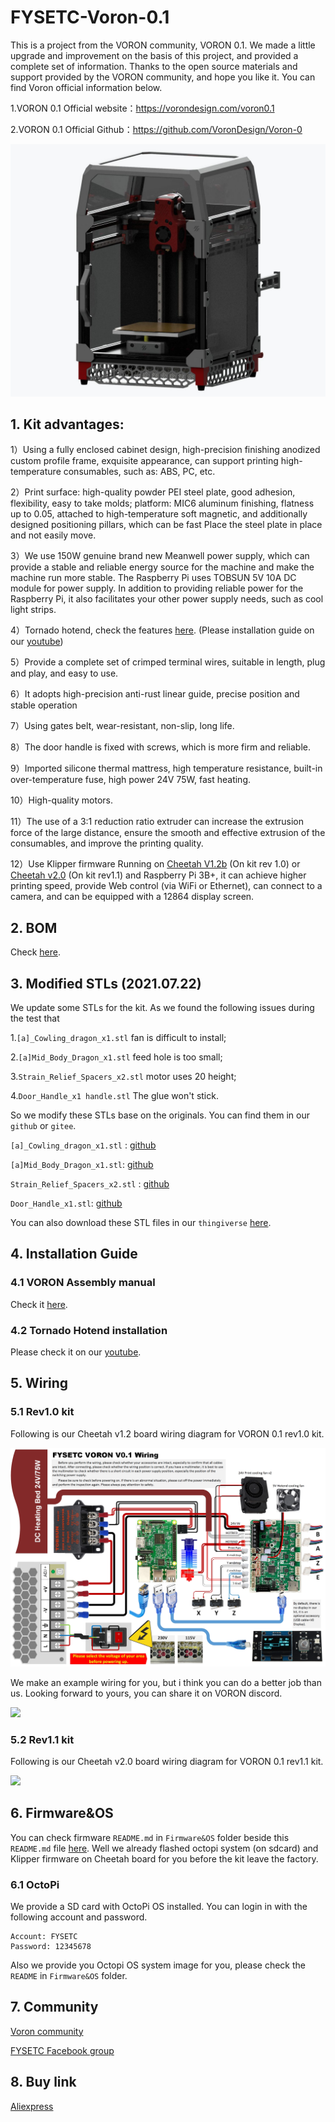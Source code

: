 # FYSETC-Voron-0.1
This is a project from the VORON community, VORON 0.1. We made a little upgrade and improvement on the basis of this project, and provided a complete set of information. Thanks to the open source materials and support provided by the VORON community, and hope you like it. You can find Voron official information below.

1.VORON 0.1 Official website：https://vorondesign.com/voron0.1

2.VORON 0.1 Official Github：https://github.com/VoronDesign/Voron-0

![](VORON01.jpg)

## 1. Kit advantages:

1）Using a fully enclosed cabinet design, high-precision finishing anodized custom profile frame, exquisite appearance, can support printing high-temperature consumables, such as: ABS, PC, etc.

2）Print surface: high-quality powder PEI steel plate, good adhesion, flexibility, easy to take molds; platform: MIC6 aluminum finishing, flatness up to 0.05, attached to high-temperature soft magnetic, and additionally designed positioning pillars, which can be fast Place the steel plate in place and not easily move.

3）We use 150W genuine brand new Meanwell power supply, which can provide a stable and reliable energy source for the machine and make the machine run more stable. The Raspberry Pi uses TOBSUN 5V 10A DC module for power supply. In addition to providing reliable power for the Raspberry Pi, it also facilitates your other power supply needs, such as cool light strips.

4）Tornado hotend, check the features [here](https://github.com/FYSETC/FYSETC-Voron-0/blob/main/Tornado_hotend.md). (Please installation guide on our [youtube](https://www.youtube.com/watch?v=a5HArBp4h3s))

5）Provide a complete set of crimped terminal wires, suitable in length, plug and play, and easy to use.

6）It adopts high-precision anti-rust linear guide, precise position and stable operation

7）Using gates belt, wear-resistant, non-slip, long life.

8）The door handle is fixed with screws, which is more firm and reliable.

9）Imported silicone thermal mattress, high temperature resistance, built-in over-temperature fuse, high power 24V 75W, fast heating.

10）High-quality motors.

11）The use of a 3:1 reduction ratio extruder can increase the extrusion force of the large distance, ensure the smooth and effective extrusion of the consumables, and improve the printing quality.

12）Use Klipper firmware
Running on [Cheetah V1.2b](https://github.com/FYSETC/FYSETC-Cheetah) (On kit rev 1.0) or [Cheetah v2.0](https://github.com/FYSETC/FYSETC-Cheetah-v2) (On kit rev1.1) and Raspberry Pi 3B+, it can achieve higher printing speed, provide Web control (via WiFi or Ethernet), can connect to a camera, and can be equipped with a 12864 display screen.

## 2. BOM

Check [here](https://github.com/FYSETC/FYSETC-Voron-0/blob/main/BOM.md).

## 3. Modified STLs (2021.07.22)

We update some STLs for the kit. As we found the following issues during the test that 

1.`[a]_Cowling_dragon_x1.stl` fan is difficult to install; 

2.`[a]Mid_Body_Dragon_x1.stl` feed hole is too small; 

3.`Strain_Relief_Spacers_x2.stl` motor uses 20 height; 

4.`Door_Handle_x1 handle.stl` The glue won't stick.

So we modify these STLs base on the originals. You can find them in our `github` or `gitee`.

`[a]_Cowling_dragon_x1.stl` : [github](https://github.com/FYSETC/FYSETC-Voron-0/blob/main/STLs/Toolheads/Mini_Afterburner/Dragon_Toolhead_DD/%5Ba%5D_Cowling_dragon_x1.stl)

`[a]Mid_Body_Dragon_x1.stl`: [github](https://github.com/FYSETC/FYSETC-Voron-0/blob/main/STLs/Toolheads/Mini_Afterburner/Dragon_Toolhead_DD/%5Ba%5D_Mid_Body_Dragon_x1.STL)

`Strain_Relief_Spacers_x2.stl` : [github](https://github.com/FYSETC/FYSETC-Voron-0/blob/main/STLs/Toolheads/Mini_Afterburner/Strain_Relief_Spacers_x2.STL)

`Door_Handle_x1.stl`: [github](https://github.com/FYSETC/FYSETC-Voron-0/blob/main/STLs/Panel_Mounting/Door_Handle_x1.STL)

You can also download these STL files in our `thingiverse` [here](https://www.thingiverse.com/thing:4914152).

## 4. Installation Guide

### 4.1 VORON Assembly manual

Check it [here](https://github.com/VoronDesign/Voron-0/blob/Voron0.1/Manuals/Assembly_Manual_0.1.pdf).

### 4.2 Tornado Hotend installation

Please check it on our [youtube](https://www.youtube.com/watch?v=a5HArBp4h3s).

## 5. Wiring

### 5.1 Rev1.0 kit

Following is our Cheetah v1.2 board wiring diagram for VORON 0.1 rev1.0 kit.

![](FYSETC_VORON0.1_rev1.0_Wiring.jpg)

We make an example wiring for you, but i think you can do a better job than us. Looking forward to yours, you can share it on VORON discord.

![](Wiring_Sample.jpg)

### 5.2 Rev1.1 kit

Following is our Cheetah v2.0 board wiring diagram for VORON 0.1 rev1.1 kit.

![](FYSETC_VORON0.1_rev1.1_Wiring.jpg)

## 6. Firmware&OS

You can check firmware `README.md` in `Firmware&OS` folder beside this `README.md` file [here](https://github.com/FYSETC/FYSETC-Voron-0/tree/main/Firmware&OS). Well we already flashed octopi system (on sdcard) and Klipper firmware on Cheetah board for you before the kit leave the factory.

### 6.1 OctoPi

We provide a SD card with OctoPi OS installed. You can login in with the following account and password.

```
Account: FYSETC
Password: 12345678
```

Also we provide you Octopi OS system image for you, please check the `README` in `Firmware&OS` folder.

## 7. Community

[Voron community](https://discord.gg/voron)

[FYSETC Facebook group](https://www.facebook.com/groups/238970713918171)

## 8. Buy link

[Aliexpress](https://www.aliexpress.com/item/1005003123492072.html)
